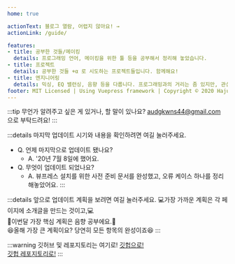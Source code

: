 ```yaml
---
home: true

actionText: 블로그 열람, 어렵지 않아요! →
actionLink: /guide/

features:
- title: 공부한 것들/메이킹
  details: 프로그래밍 언어, 메이킹을 위한 툴 등을 공부해서 정리해 놓았습니다. 
- title: 프로젝트
  details: 공부한 것들 +α 로 시도하는 프로젝트들입니다. 함께해요!
- title: 엔지니어링
  details: 믹싱, EQ 밸런싱, 음향 등을 다룹니다. 프로그래밍과의 거리는 좀 있지만, 관심이 있어요.
footer: MIT Licensed | Using Vuepress framework | Copyright © 2020 HajunMyoung
---  
```


:::tip
무언가 알려주고 싶은 게 있거나, 할 말이 있나요? audgkwns44@gmail.com 으로 부탁드려요!
:::

:::details 마지막 업데이트 시기와 내용을 확인하려면 여길 눌러주세요.
- Q. 언제 마지막으로 업데이트 됐나요?
  - A. '20년 7월 8일에 했어요.  
- Q. 무엇이 업데이트 되었나요?
  - A. 뷰프레스 설치를 위한 사전 준비 문서를 완성했고, 오류 케이스 하나를 정리해놓았어요.
:::

:::details 앞으로 업데이트 계획을 보려면 여길 눌러주세요.
:computer:가장 가까운 계획은 각 페이지에 소개글을 만드는 것이고,:computer:  
:muscle:이번달 가장 핵심 계획은 음향 공부에요.:muscle:  
:satisfied:올해 가장 큰 계획이요? 당연히 모든 항목의 완성이죠:satisfied:
:::

:::warning 깃허브 및 레포지토리는 여기로!
[깃헙으로!](https://github.com/HaJunMyoung)  
[깃헙 레포지토리로!](https://github.com/HaJunMyoung/study_b/)
:::